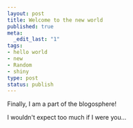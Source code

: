 ```yaml
--- 
layout: post
title: Welcome to the new world
published: true
meta: 
  _edit_last: "1"
tags: 
- hello world
- new
- Random
- shiny
type: post
status: publish
---
```

Finally, I am a part of the blogosphere!

I wouldn't expect too much if I were you...
